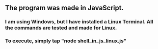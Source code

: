## **The program was made in JavaScript.** 
### I am using Windows, but I have installed a Linux Terminal. All the commands are tested and made for Linux. 
### To execute, simply tap "node shell_in_js_linux.js"
